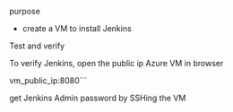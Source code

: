 purpose

- create a VM to install Jenkins

Test and verify

To verify Jenkins, open the public ip Azure VM in browser

vm_public_ip:8080```

get Jenkins Admin password by SSHing the VM
